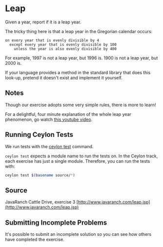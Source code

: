 # Leap

Given a year, report if it is a leap year.

The tricky thing here is that a leap year in the Gregorian calendar occurs:

```plain
on every year that is evenly divisible by 4
  except every year that is evenly divisible by 100
    unless the year is also evenly divisible by 400
```

For example, 1997 is not a leap year, but 1996 is.  1900 is not a leap
year, but 2000 is.

If your language provides a method in the standard library that does
this look-up, pretend it doesn't exist and implement it yourself.

## Notes

Though our exercise adopts some very simple rules, there is more to
learn!

For a delightful, four minute explanation of the whole leap year
phenomenon, go watch [this youtube video][video].

[video]: http://www.youtube.com/watch?v=xX96xng7sAE

## Running Ceylon Tests

We run tests with the [ceylon test](https://ceylon-lang.org/documentation/reference/tool/ceylon/subcommands/ceylon-test.html) command.

`ceylon test` expects a module name to run the tests on.
In the Ceylon track, each exercise has just a single module.
Therefore, you can run the tests with:

```bash
ceylon test $(basename source/*)
```

## Source

JavaRanch Cattle Drive, exercise 3 [http://www.javaranch.com/leap.jsp](http://www.javaranch.com/leap.jsp)

## Submitting Incomplete Problems
It's possible to submit an incomplete solution so you can see how others have completed the exercise.

